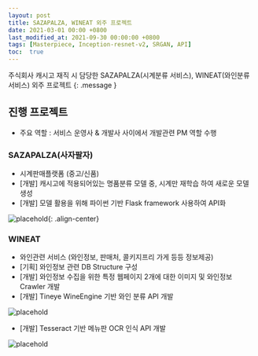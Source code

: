 ```yaml
---
layout: post
title: SAZAPALZA, WINEAT 외주 프로젝트
date: 2021-03-01 00:00 +0800
last_modified_at: 2021-09-30 00:00:00 +0800
tags: [Masterpiece, Inception-resnet-v2, SRGAN, API]
toc:  true
---
```

주식회사 캐시고 재직 시 담당한 SAZAPALZA(시계분류 서비스), WINEAT(와인분류 서비스) 외주 프로젝트
{: .message }

## 진행 프로젝트
- 주요 역할 : 서비스 운영사 & 개발사 사이에서 개발관련 PM 역할 수행

### SAZAPALZA(사자팔자)
- 시계판매플랫폼 (중고/신품)
- [개발] 캐시고에 적용되어있는 명품분류 모델 중, 시계만 재학습 하여 새로운 모델 생성
- [개발] 모델 활용을 위해 파이썬 기반 Flask framework 사용하여 API화

![placehold](https://user-images.githubusercontent.com/82125326/142091208-2400c334-fbe7-47ca-b6d0-2e27a18d258c.png){: .align-center}

### WINEAT
- 와인관련 서비스 (와인정보, 판매처, 콜키지프리 가게 등등 정보제공)
- [기획] 와인정보 관련 DB Structure 구성
- [개발] 와인정보 수집을 위한 특정 웹페이지 2개에 대한 이미지 및 와인정보 Crawler 개발 
- [개발] Tineye WineEngine 기반 와인 분류 API 개발

![placehold](https://user-images.githubusercontent.com/82125326/142090966-34e009d6-0777-48d3-9c0e-46ca327d9c3c.png)

- [개발] Tesseract 기반 메뉴판 OCR 인식 API 개발

![placehold](https://user-images.githubusercontent.com/82125326/142090993-7497494d-2bb5-4bdb-8e99-19c021df6577.png)
